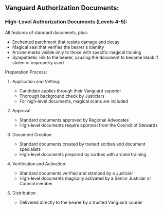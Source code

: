 ## Vanguard Authorization Documents:

### High-Level Authorization Documents (Levels 4-5):

All features of standard documents, plus:
- Enchanted parchment that resists damage and decay
- Magical seal that verifies the bearer's identity
- Arcane marks visible only to those with specific magical training
- Sympathetic link to the bearer, causing the document to become blank if stolen or improperly used

Preparation Process:

1. Application and Vetting:
   - Candidate applies through their Vanguard superior
   - Thorough background check by Justiciars
   - For high-level documents, magical scans are included

2. Approval:
   - Standard documents approved by Regional Advocates
   - High-level documents require approval from the Council of Stewards

3. Document Creation:
   - Standard documents created by trained scribes and document specialists
   - High-level documents prepared by scribes with arcane training

4. Verification and Activation:
   - Standard documents verified and stamped by a Justiciar
   - High-level documents magically activated by a Senior Justiciar or Council member

5. Distribution:
   - Delivered directly to the bearer by a trusted Vanguard courier
